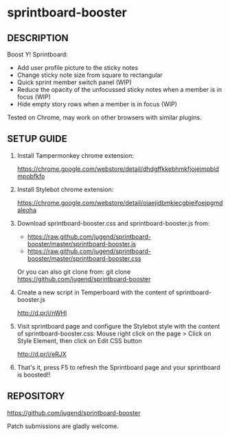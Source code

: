 sprintboard-booster
===================

DESCRIPTION
-----------

Boost Y! Sprintboard:
* Add user profile picture to the sticky notes
* Change sticky note size from square to rectangular
* Quick sprint member switch panel (WIP)
* Reduce the opacity of the unfocussed sticky notes when a member is in focus (WIP)
* Hide empty story rows when a member is in focus (WIP)

Tested on Chrome, may work on other browsers with similar plugins.

SETUP GUIDE
-----------

1. Install Tampermonkey chrome extension:

    https://chrome.google.com/webstore/detail/dhdgffkkebhmkfjojejmpbldmpobfkfo

2. Install Stylebot chrome extension:

    https://chrome.google.com/webstore/detail/oiaejidbmkiecgbjeifoejpgmdaleoha
 
3. Download sprintboard-booster.css and sprintboard-booster.js from:
    * https://raw.github.com/jugend/sprintboard-booster/master/sprintboard-booster.js
    * https://raw.github.com/jugend/sprintboard-booster/master/sprintboard-booster.css
  
   Or you can also git clone from:
    git clone https://github.com/jugend/sprintboard-booster
  
4. Create a new script in Temperboard with the content of sprintboard-booster.js

    http://d.pr/i/nWHl
  
5. Visit sprintboard page and configure the Stylebot style with the content of sprintboard-booster.css:
   Mouse right click on the page > Click on Style Element, then click on Edit CSS button

    http://d.pr/i/eRJX
  
6. That's it, press F5 to refresh the Sprintboard page and your sprintboard is boosted!!

REPOSITORY
----------

https://github.com/jugend/sprintboard-booster

Patch submissions are gladly welcome.